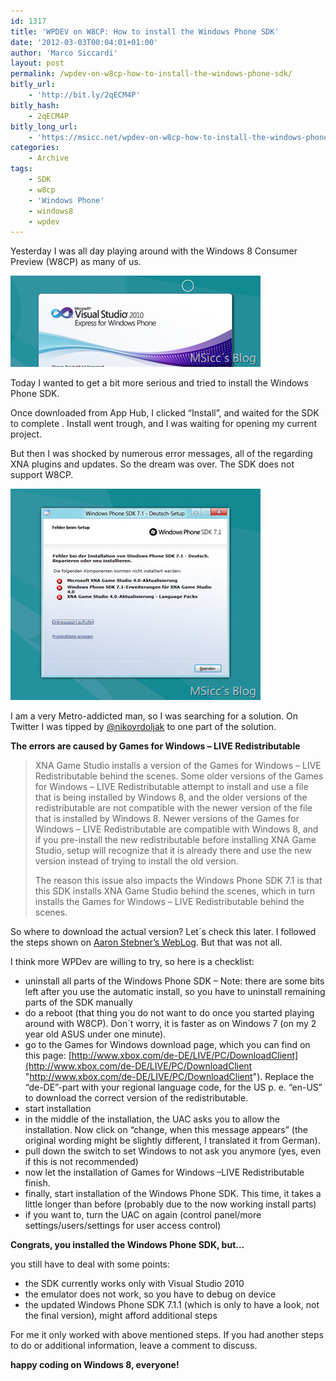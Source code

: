 ```yaml
---
id: 1317
title: 'WPDEV on W8CP: How to install the Windows Phone SDK'
date: '2012-03-03T00:04:01+01:00'
author: 'Marco Siccardi'
layout: post
permalink: /wpdev-on-w8cp-how-to-install-the-windows-phone-sdk/
bitly_url:
    - 'http://bit.ly/2qECM4P'
bitly_hash:
    - 2qECM4P
bitly_long_url:
    - 'https://msicc.net/wpdev-on-w8cp-how-to-install-the-windows-phone-sdk/'
categories:
    - Archive
tags:
    - SDK
    - w8cp
    - 'Windows Phone'
    - windows8
    - wpdev
---
```


Yesterday I was all day playing around with the Windows 8 Consumer Preview (W8CP) as many of us.

[![Screenshot](/assets/img/2012/03/Screenshot1.png "Screenshot")](/assets/img/2012/03/Screenshot1.png)

Today I wanted to get a bit more serious and tried to install the Windows Phone SDK.

Once downloaded from App Hub, I clicked “Install”, and waited for the SDK to complete . Install went trough, and I was waiting for opening my current project.

But then I was shocked by numerous error messages, all of the regarding XNA plugins and updates. So the dream was over. The SDK does not support W8CP.

[![screen](/assets/img/2012/03/screen.png "screen")](/assets/img/2012/03/screen.png)

I am a very Metro-addicted man, so I was searching for a solution. On Twitter I was tipped by [@nikovrdoljak](https://twitter.com/#!/nikovrdoljak) to one part of the solution.

**The errors are caused by Games for Windows – LIVE Redistributable**

> XNA Game Studio installs a version of the Games for Windows – LIVE Redistributable behind the scenes. Some older versions of the Games for Windows – LIVE Redistributable attempt to install and use a file that is being installed by Windows 8, and the older versions of the redistributable are not compatible with the newer version of the file that is installed by Windows 8. Newer versions of the Games for Windows – LIVE Redistributable are compatible with Windows 8, and if you pre-install the new redistributable before installing XNA Game Studio, setup will recognize that it is already there and use the new version instead of trying to install the old version.
> 
> The reason this issue also impacts the Windows Phone SDK 7.1 is that this SDK installs XNA Game Studio behind the scenes, which in turn installs the Games for Windows – LIVE Redistributable behind the scenes.

So where to download the actual version? Let´s check this later. I followed the steps shown on [Aaron Stebner’s WebLog](http://blogs.msdn.com/astebner/default.aspx). But that was not all.

I think more WPDev are willing to try, so here is a checklist:

- uninstall all parts of the Windows Phone SDK – Note: there are some bits left after you use the automatic install, so you have to uninstall remaining parts of the SDK manually
- do a reboot (that thing you do not want to do once you started playing around with W8CP). Don´t worry, it is faster as on Windows 7 (on my 2 year old ASUS under one minute).
- go to the Games for Windows download page, which you can find on this page: [http://www.xbox.com/de-DE/LIVE/PC/DownloadClient](http://www.xbox.com/de-DE/LIVE/PC/DownloadClient "http://www.xbox.com/de-DE/LIVE/PC/DownloadClient"). Replace the “de-DE”-part with your regional language code, for the US p. e. “en-US” to download the correct version of the redistributable.
- start installation
- in the middle of the installation, the UAC asks you to allow the installation. Now click on “change, when this message appears” (the original wording might be slightly different, I translated it from German).
- pull down the switch to set Windows to not ask you anymore (yes, even if this is not recommended)
- now let the installation of Games for Windows –LIVE Redistributable finish.
- finally, start installation of the Windows Phone SDK. This time, it takes a little longer than before (probably due to the now working install parts)
- if you want to, turn the UAC on again (control panel/more settings/users/settings for user access control)

**Congrats, you installed the Windows Phone SDK, but…**

you still have to deal with some points:

- the SDK currently works only with Visual Studio 2010
- the emulator does not work, so you have to debug on device
- the updated Windows Phone SDK 7.1.1 (which is only to have a look, not the final version), might afford additional steps

For me it only worked with above mentioned steps. If you had another steps to do or additional information, leave a comment to discuss.

**happy coding on Windows 8, everyone!**